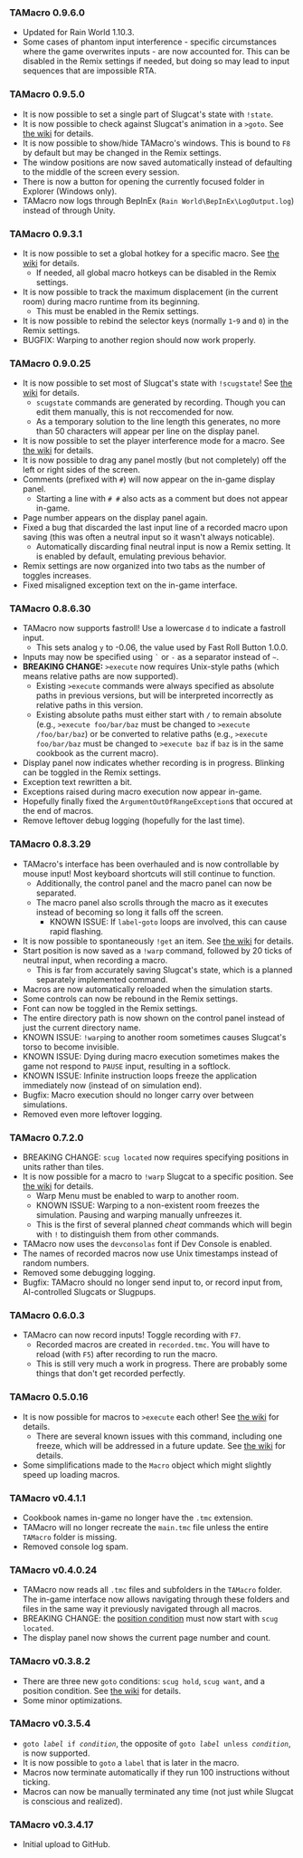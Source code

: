### TAMacro 0.9.6.0
- Updated for Rain World 1.10.3.
- Some cases of phantom input interference - specific circumstances where the game overwrites inputs - are now accounted for.
This can be disabled in the Remix settings if needed, but doing so may lead to input sequences that are impossible RTA.

### TAMacro 0.9.5.0

- It is now possible to set a single part of Slugcat's state with `!state`.
- It is now possible to check against Slugcat's animation in a `>goto`.  See [the wiki](https://github.com/alphappy/TAMacro/wiki/Condition#scug-animation) for details.
- It is now possible to show/hide TAMacro's windows.  This is bound to `F8` by default but may be changed in the Remix settings.
- The window positions are now saved automatically instead of defaulting to the middle of the screen every session.
- There is now a button for opening the currently focused folder in Explorer (Windows only).
- TAMacro now logs through BepInEx (`Rain World\BepInEx\LogOutput.log`) instead of through Unity.

### TAMacro 0.9.3.1

- It is now possible to set a global hotkey for a specific macro.  See [the wiki](https://github.com/alphappy/TAMacro/wiki/Macro-options#GLOBAL_HOTKEY) for details.
  - If needed, all global macro hotkeys can be disabled in the Remix settings.
- It is now possible to track the maximum displacement (in the current room) during macro runtime from its beginning.
  - This must be enabled in the Remix settings.
- It is now possible to rebind the selector keys (normally `1`-`9` and `0`) in the Remix settings.
- BUGFIX: Warping to another region should now work properly.

### TAMacro 0.9.0.25

- It is now possible to set most of Slugcat's state with `!scugstate`!  See [the wiki](https://github.com/alphappy/TAMacro/wiki/Cheat#scugstate) for details.
  - `scugstate` commands are generated by recording.  Though you can edit them manually, this is not reccomended for now.
  - As a temporary solution to the line length this generates, no more than 50 characters will appear per line on the display panel.
- It is now possible to set the player interference mode for a macro.  See [the wiki](https://github.com/alphappy/TAMacro/wiki/Macro-options) for details.
- It is now possible to drag any panel mostly (but not completely) off the left or right sides of the screen.
- Comments (prefixed with `#`) will now appear on the in-game display panel.
  - Starting a line with `# #` also acts as a comment but does not appear in-game.
- Page number appears on the display panel again.
- Fixed a bug that discarded the last input line of a recorded macro upon saving (this was often a neutral input so it wasn't always noticable).
  - Automatically discarding final neutral input is now a Remix setting.  It is enabled by default, emulating previous behavior.
- Remix settings are now organized into two tabs as the number of toggles increases.
- Fixed misaligned exception text on the in-game interface.

### TAMacro 0.8.6.30

- TAMacro now supports fastroll!  Use a lowercase `d` to indicate a fastroll input.
  - This sets analog `y` to -0.06, the value used by Fast Roll Button 1.0.0.
- Inputs may now be specified using <code>\`</code> or `-` as a separator instead of `~`.
- **BREAKING CHANGE:** `>execute` now requires Unix-style paths (which means relative paths are now supported).
  - Existing `>execute` commands were always specified as absolute paths in previous versions, but will be interpreted incorrectly as relative paths in this version.
  - Existing absolute paths must either start with `/` to remain absolute (e.g., `>execute foo/bar/baz` must be changed to `>execute /foo/bar/baz`) or be converted to relative paths (e.g., `>execute foo/bar/baz` must be changed to `>execute baz` if `baz` is in the same cookbook as the current macro).
- Display panel now indicates whether recording is in progress.  Blinking can be toggled in the Remix settings.
- Exception text rewritten a bit.
- Exceptions raised during macro execution now appear in-game.
- Hopefully finally fixed the `ArgumentOutOfRangeException`s that occured at the end of macros.
- Remove leftover debug logging (hopefully for the last time).

### TAMacro 0.8.3.29

- TAMacro's interface has been overhauled and is now controllable by mouse input!  Most keyboard shortcuts will still continue to function.
  - Additionally, the control panel and the macro panel can now be separated.
  - The macro panel also scrolls through the macro as it executes instead of becoming so long it falls off the screen.
	- KNOWN ISSUE: If `label`-`goto` loops are involved, this can cause rapid flashing.
- It is now possible to spontaneously `!get` an item.  See [the wiki](https://github.com/alphappy/TAMacro/wiki/Cheat#get) for details.
- Start position is now saved as a `!warp` command, followed by 20 ticks of neutral input, when recording a macro.
  - This is far from accurately saving Slugcat's state, which is a planned separately implemented command.
- Macros are now automatically reloaded when the simulation starts.
- Some controls can now be rebound in the Remix settings.
- Font can now be toggled in the Remix settings.
- The entire directory path is now shown on the control panel instead of just the current directory name.
- KNOWN ISSUE: `!warp`ing to another room sometimes causes Slugcat's torso to become invisible.
- KNOWN ISSUE: Dying during macro execution sometimes makes the game not respond to `PAUSE` input, resulting in a softlock.
- KNOWN ISSUE: Infinite instruction loops freeze the application immediately now (instead of on simulation end).
- Bugfix: Macro execution should no longer carry over between simulations.
- Removed even more leftover logging.

### TAMacro 0.7.2.0

- BREAKING CHANGE: `scug located` now requires specifying positions in units rather than tiles.
- It is now possible for a macro to `!warp` Slugcat to a specific position.  See [the wiki](https://github.com/alphappy/TAMacro/wiki/Cheat#warp) for details.
  - Warp Menu must be enabled to warp to another room.
  - KNOWN ISSUE: Warping to a non-existent room freezes the simulation.  Pausing and warping manually unfreezes it.
  - This is the first of several planned *cheat* commands which will begin with `!` to distinguish them from other commands.
- TAMacro now uses the `devconsolas` font if Dev Console is enabled.
- The names of recorded macros now use Unix timestamps instead of random numbers.
- Removed some debugging logging.
- Bugfix: TAMacro should no longer send input to, or record input from, AI-controlled Slugcats or Slugpups.

### TAMacro 0.6.0.3

- TAMacro can now record inputs!  Toggle recording with `F7`.
  - Recorded macros are created in `recorded.tmc`.  You will have to reload (with `F5`) after recording to run the macro.
  - This is still very much a work in progress.  There are probably some things that don't get recorded perfectly.

### TAMacro 0.5.0.16

- It is now possible for macros to `>execute` each other!  See [the wiki](https://github.com/alphappy/TAMacro/wiki/Command#execute) for details.
  - There are several known issues with this command, including one freeze, which will be addressed in a future update.  See [the wiki](https://github.com/alphappy/TAMacro/wiki/Known-issues) for details.
- Some simplifications made to the `Macro` object which might slightly speed up loading macros.

### TAMacro v0.4.1.1

- Cookbook names in-game no longer have the `.tmc` extension.
- TAMacro will no longer recreate the `main.tmc` file unless the entire `TAMacro` folder is missing.
- Removed console log spam.

### TAMacro v0.4.0.24

- TAMacro now reads all `.tmc` files and subfolders in the `TAMacro` folder.  The in-game interface now allows navigating through these folders and files in the same way it previously navigated through all macros.
- BREAKING CHANGE: the [position condition](https://github.com/alphappy/TAMacro/wiki/Condition#scug-located) must now start with `scug located`.
- The display panel now shows the current page number and count.

### TAMacro v0.3.8.2

- There are three new <code>goto</code> conditions: `scug hold`, `scug want`, and a position condition.  See [the wiki](https://github.com/alphappy/TAMacro/wiki/Condition) for details.
- Some minor optimizations.

### TAMacro v0.3.5.4

- <code>goto *label* if *condition*</code>, the opposite of <code>goto *label* unless *condition*</code>, is now supported.
- It is now possible to <code>goto</code> a <code>label</code> that is later in the macro.
- Macros now terminate automatically if they run 100 instructions without ticking.
- Macros can now be manually terminated any time (not just while Slugcat is conscious and realized).

### TAMacro v0.3.4.17

- Initial upload to GitHub.
